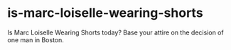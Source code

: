 # is-marc-loiselle-wearing-shorts
Is Marc Loiselle Wearing Shorts today? Base your attire on the decision of one man in Boston.
